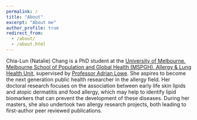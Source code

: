 ```yaml
---
permalink: /
title: "About"
excerpt: "About me"
author_profile: true
redirect_from: 
  - /about/
  - /about.html
---
```


Chia-Lun (Natalie) Chang is a PhD student at the [University of Melbourne, Melbourne School of Population and Global Health (MSPGH), Allergy & Lung Health Unit](https://mspgh.unimelb.edu.au/research-groups/centre-for-epidemiology-and-biostatistics-research/allergy-and-lung-health#:~:text=The%20Allergy%20and%20Lung%20Health%20Unit%20is%20internationally,asthma%20being%20a%20National%20Health%20Priority%20in%20Australia.), supervised by [Professor Adrian Lowe](https://findanexpert.unimelb.edu.au/profile/35605-adrian-lowe).  She aspires to become the next generation public health researcher in the allergy field. Her doctoral research focuses on the association between early life skin lipids and atopic dermatitis and food allergy, which may help to identify lipid biomarkers that can prevent the development of these diseases. During her masters, she also undertook two allergy research projects, both leading to first-author peer reviewed publications.  
